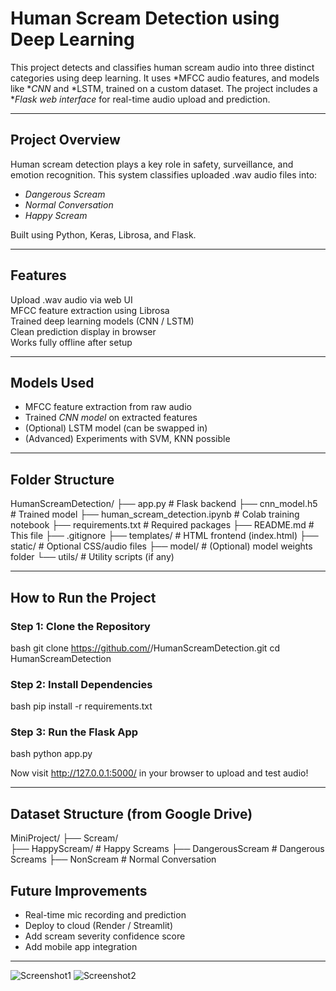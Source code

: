 # Human Scream Detection using Deep Learning

This project detects and classifies human scream audio into three distinct categories using deep learning. It uses *MFCC audio features, and models like **CNN* and *LSTM, trained on a custom dataset. The project includes a **Flask web interface* for real-time audio upload and prediction.

---

## Project Overview

Human scream detection plays a key role in safety, surveillance, and emotion recognition. This system classifies uploaded .wav audio files into:

- *Dangerous Scream*  
- *Normal Conversation*  
- *Happy Scream*

Built using Python, Keras, Librosa, and Flask.

---

## Features

Upload .wav audio via web UI  
MFCC feature extraction using Librosa  
Trained deep learning models (CNN / LSTM)  
Clean prediction display in browser  
Works fully offline after setup

---

## Models Used

- MFCC feature extraction from raw audio  
- Trained *CNN model* on extracted features  
- (Optional) LSTM model (can be swapped in)  
- (Advanced) Experiments with SVM, KNN possible

---

## Folder Structure


HumanScreamDetection/
├── app.py                   # Flask backend
├── cnn_model.h5             # Trained model
├── human_scream_detection.ipynb  # Colab training notebook
├── requirements.txt         # Required packages
├── README.md                # This file
├── .gitignore
├── templates/               # HTML frontend (index.html)
├── static/                  # Optional CSS/audio files
├── model/                   # (Optional) model weights folder
└── utils/                   # Utility scripts (if any)


---

## How to Run the Project

### Step 1: Clone the Repository

bash
git clone https://github.com/<your-username>/HumanScreamDetection.git
cd HumanScreamDetection


### Step 2: Install Dependencies

bash
pip install -r requirements.txt


### Step 3: Run the Flask App

bash
python app.py


Now visit http://127.0.0.1:5000/ in your browser to upload and test audio!

---

## Dataset Structure (from Google Drive)


MiniProject/
├── Scream/       
  ├── HappyScream/     # Happy Screams
  ├── DangerousScream  # Dangerous Screams 
├── NonScream          # Normal Conversation


## Future Improvements

- Real-time mic recording and prediction  
- Deploy to cloud (Render / Streamlit)  
- Add scream severity confidence score  
- Add mobile app integration

---


![Screenshot1](https://github.com/user-attachments/assets/84693117-6625-4403-9c04-47e585f07314)
![Screenshot2](https://github.com/user-attachments/assets/1de6b2d4-be54-4773-a362-c10a9b892eee)

